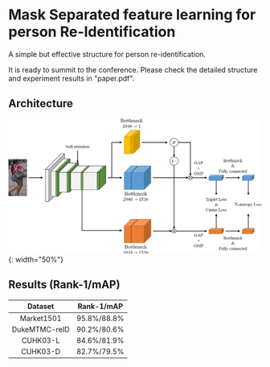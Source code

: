 # Mask Separated feature learning for person Re-Identification

A simple but effective structure for person re-identification.

It is ready to summit to the conference. Please check the detailed structure and experiment results in "paper.pdf".


## Architecture

![](image\architecture.png){: width="50%"}

## Results (Rank-1/mAP)

|    Dataset    | Rank-1/mAP  |
| :-----------: | :---------: |
|  Market1501   | 95.8%/88.8% |
| DukeMTMC-reID | 90.2%/80.6% |
|   CUHK03-L    | 84.6%/81.9% |
|   CUHK03-D    | 82.7%/79.5% |

